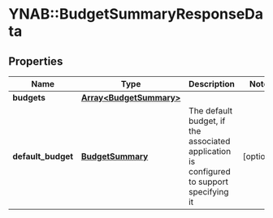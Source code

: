 # YNAB::BudgetSummaryResponseData

## Properties
Name | Type | Description | Notes
------------ | ------------- | ------------- | -------------
**budgets** | [**Array&lt;BudgetSummary&gt;**](BudgetSummary.md) |  | 
**default_budget** | [**BudgetSummary**](BudgetSummary.md) | The default budget, if the associated application is configured to support specifying it | [optional] 


